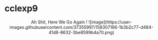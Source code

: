 # cclexp9
<center>
Ah Shit, Here We Go Again !
![image](https://user-images.githubusercontent.com/37355997/158307166-1b3b2c77-d484-41d8-8632-3be8599b4a70.png)
</center>
